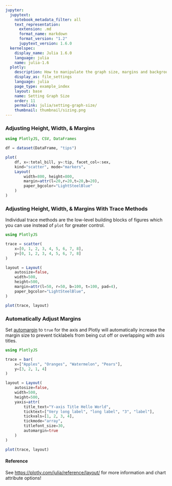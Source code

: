 ```yaml
---
jupyter:
  jupytext:
    notebook_metadata_filter: all
    text_representation:
      extension: .md
      format_name: markdown
      format_version: "1.2"
      jupytext_version: 1.6.0
  kernelspec:
    display_name: Julia 1.6.0
    language: julia
    name: julia-1.6
  plotly:
    description: How to manipulate the graph size, margins and background color.
    display_as: file_settings
    language: julia
    page_type: example_index
    layout: base
    name: Setting Graph Size
    order: 11
    permalink: julia/setting-graph-size/
    thumbnail: thumbnail/sizing.png
---
```


### Adjusting Height, Width, & Margins

```julia
using PlotlyJS, CSV, DataFrames

df = dataset(DataFrame, "tips")

plot(
    df, x=:total_bill, y=:tip, facet_col=:sex,
    kind="scatter", mode="markers",
    Layout(
        width=800, height=800,
        margin=attr(l=20,r=20,t=20,b=20),
        paper_bgcolor="LightSteelBlue"
    )
)
```

### Adjusting Height, Width, & Margins With Trace Methods

Individual trace methods are the low-level building blocks of figures which you can use instead of `plot` for greater control.

```julia
using PlotlyJS

trace = scatter(
    x=[0, 1, 2, 3, 4, 5, 6, 7, 8],
    y=[0, 1, 2, 3, 4, 5, 6, 7, 8]
)

layout = Layout(
    autosize=false,
    width=500,
    height=500,
    margin=attr(l=50, r=50, b=100, t=100, pad=4),
    paper_bgcolor="LightSteelBlue",
)

plot(trace, layout)
```

### Automatically Adjust Margins

Set [automargin](https://plotly.com/julia/reference/layout/xaxis/#layout-xaxis-automargin) to `true` for the axis and Plotly will automatically increase the margin size to prevent ticklabels from being cut off or overlapping with axis titles.

```julia
using PlotlyJS

trace = bar(
    x=["Apples", "Oranges", "Watermelon", "Pears"],
    y=[3, 2, 1, 4]
)

layout = Layout(
    autosize=false,
    width=500,
    height=500,
    yaxis=attr(
        title_text="Y-axis Title Hello World",
        ticktext=["Very long label", "long label", "3", "label"],
        tickvals=[1, 2, 3, 4],
        tickmode="array",
        titlefont_size=30,
        automargin=true
    )
)

plot(trace, layout)
```

#### Reference

See https://plotly.com/julia/reference/layout/ for more information and chart attribute options!
